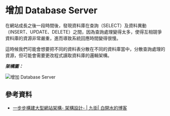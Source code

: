 # 增加 Database Server

在網站成長之後一段時間後，發現資料庫在查詢（SELECT）及資料異動（INSERT、UPDATE、DELETE）之間，因為查詢處理變得太多，使得互相競爭資料庫的資源非常嚴重，進而導致系統回應時間變得很慢。

這時候我們可能會想要把不同的資料表分散在不同的資料庫當中，分散查詢處理的資源，但可能會需要更改程式讀取資料庫的邏輯架構。

***架構圖：***

![增加 Database Server](http://i.imgur.com/zxlXQLx.png)


## 參考資料
* [一步步構建大型網站架構- 架構設計- | 九街| 白開水的博客](http://www.9streets.cn/art-php-489.html)
